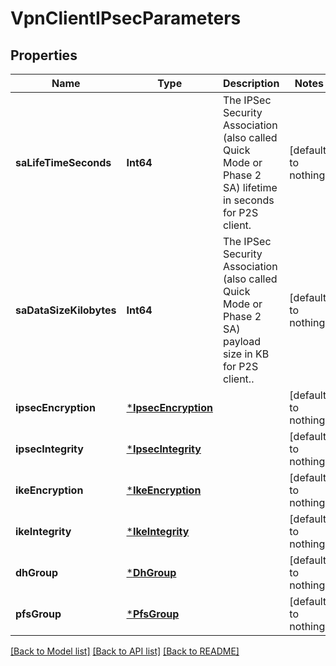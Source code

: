 # VpnClientIPsecParameters


## Properties
Name | Type | Description | Notes
------------ | ------------- | ------------- | -------------
**saLifeTimeSeconds** | **Int64** | The IPSec Security Association (also called Quick Mode or Phase 2 SA) lifetime in seconds for P2S client. | [default to nothing]
**saDataSizeKilobytes** | **Int64** | The IPSec Security Association (also called Quick Mode or Phase 2 SA) payload size in KB for P2S client.. | [default to nothing]
**ipsecEncryption** | [***IpsecEncryption**](IpsecEncryption.md) |  | [default to nothing]
**ipsecIntegrity** | [***IpsecIntegrity**](IpsecIntegrity.md) |  | [default to nothing]
**ikeEncryption** | [***IkeEncryption**](IkeEncryption.md) |  | [default to nothing]
**ikeIntegrity** | [***IkeIntegrity**](IkeIntegrity.md) |  | [default to nothing]
**dhGroup** | [***DhGroup**](DhGroup.md) |  | [default to nothing]
**pfsGroup** | [***PfsGroup**](PfsGroup.md) |  | [default to nothing]


[[Back to Model list]](../README.md#models) [[Back to API list]](../README.md#api-endpoints) [[Back to README]](../README.md)


